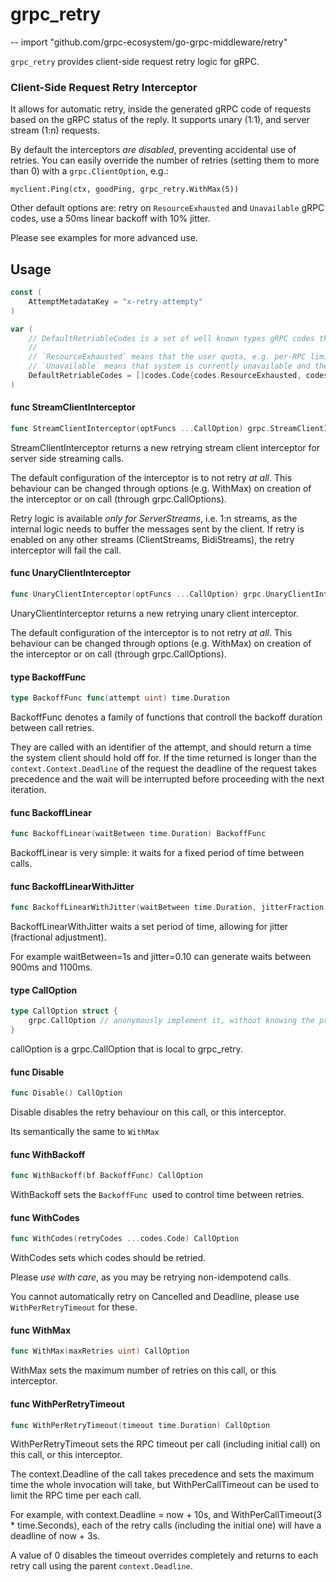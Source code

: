 # grpc_retry
--
    import "github.com/grpc-ecosystem/go-grpc-middleware/retry"

`grpc_retry` provides client-side request retry logic for gRPC.


### Client-Side Request Retry Interceptor

It allows for automatic retry, inside the generated gRPC code of requests based
on the gRPC status of the reply. It supports unary (1:1), and server stream
(1:n) requests.

By default the interceptors *are disabled*, preventing accidental use of
retries. You can easily override the number of retries (setting them to more
than 0) with a `grpc.ClientOption`, e.g.:

    myclient.Ping(ctx, goodPing, grpc_retry.WithMax(5))

Other default options are: retry on `ResourceExhausted` and `Unavailable` gRPC
codes, use a 50ms linear backoff with 10% jitter.

Please see examples for more advanced use.

## Usage

```go
const (
	AttemptMetadataKey = "x-retry-attempty"
)
```

```go
var (
	// DefaultRetriableCodes is a set of well known types gRPC codes that should be retri-able.
	//
	// `ResourceExhausted` means that the user quota, e.g. per-RPC limits, have been reached.
	// `Unavailable` means that system is currently unavailable and the client should retry again.
	DefaultRetriableCodes = []codes.Code{codes.ResourceExhausted, codes.Unavailable}
)
```

#### func  StreamClientInterceptor

```go
func StreamClientInterceptor(optFuncs ...CallOption) grpc.StreamClientInterceptor
```
StreamClientInterceptor returns a new retrying stream client interceptor for
server side streaming calls.

The default configuration of the interceptor is to not retry *at all*. This
behaviour can be changed through options (e.g. WithMax) on creation of the
interceptor or on call (through grpc.CallOptions).

Retry logic is available *only for ServerStreams*, i.e. 1:n streams, as the
internal logic needs to buffer the messages sent by the client. If retry is
enabled on any other streams (ClientStreams, BidiStreams), the retry interceptor
will fail the call.

#### func  UnaryClientInterceptor

```go
func UnaryClientInterceptor(optFuncs ...CallOption) grpc.UnaryClientInterceptor
```
UnaryClientInterceptor returns a new retrying unary client interceptor.

The default configuration of the interceptor is to not retry *at all*. This
behaviour can be changed through options (e.g. WithMax) on creation of the
interceptor or on call (through grpc.CallOptions).

#### type BackoffFunc

```go
type BackoffFunc func(attempt uint) time.Duration
```

BackoffFunc denotes a family of functions that controll the backoff duration
between call retries.

They are called with an identifier of the attempt, and should return a time the
system client should hold off for. If the time returned is longer than the
`context.Context.Deadline` of the request the deadline of the request takes
precedence and the wait will be interrupted before proceeding with the next
iteration.

#### func  BackoffLinear

```go
func BackoffLinear(waitBetween time.Duration) BackoffFunc
```
BackoffLinear is very simple: it waits for a fixed period of time between calls.

#### func  BackoffLinearWithJitter

```go
func BackoffLinearWithJitter(waitBetween time.Duration, jitterFraction float64) BackoffFunc
```
BackoffLinearWithJitter waits a set period of time, allowing for jitter
(fractional adjustment).

For example waitBetween=1s and jitter=0.10 can generate waits between 900ms and
1100ms.

#### type CallOption

```go
type CallOption struct {
	grpc.CallOption // anonymously implement it, without knowing the private fields.
}
```

callOption is a grpc.CallOption that is local to grpc_retry.

#### func  Disable

```go
func Disable() CallOption
```
Disable disables the retry behaviour on this call, or this interceptor.

Its semantically the same to `WithMax`

#### func  WithBackoff

```go
func WithBackoff(bf BackoffFunc) CallOption
```
WithBackoff sets the `BackoffFunc `used to control time between retries.

#### func  WithCodes

```go
func WithCodes(retryCodes ...codes.Code) CallOption
```
WithCodes sets which codes should be retried.

Please *use with care*, as you may be retrying non-idempotend calls.

You cannot automatically retry on Cancelled and Deadline, please use
`WithPerRetryTimeout` for these.

#### func  WithMax

```go
func WithMax(maxRetries uint) CallOption
```
WithMax sets the maximum number of retries on this call, or this interceptor.

#### func  WithPerRetryTimeout

```go
func WithPerRetryTimeout(timeout time.Duration) CallOption
```
WithPerRetryTimeout sets the RPC timeout per call (including initial call) on
this call, or this interceptor.

The context.Deadline of the call takes precedence and sets the maximum time the
whole invocation will take, but WithPerCallTimeout can be used to limit the RPC
time per each call.

For example, with context.Deadline = now + 10s, and WithPerCallTimeout(3 *
time.Seconds), each of the retry calls (including the initial one) will have a
deadline of now + 3s.

A value of 0 disables the timeout overrides completely and returns to each retry
call using the parent `context.Deadline`.
